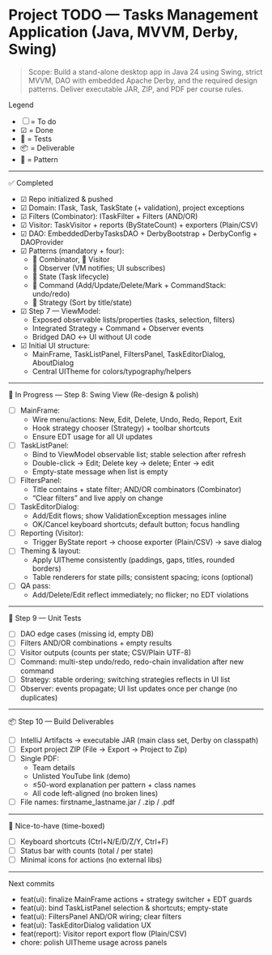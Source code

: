 # Project TODO — Tasks Management Application (Java, MVVM, Derby, Swing)

> Scope: Build a stand-alone desktop app in Java 24 using Swing, strict MVVM, DAO with embedded Apache Derby, and the required design patterns.
> Deliver executable JAR, ZIP, and PDF per course rules.

Legend
- ☐ = To do
- ☑ = Done
- 🧪 = Tests
- 📦 = Deliverable
- 🧩 = Pattern

---

✅ Completed
- ☑ Repo initialized & pushed
- ☑ Domain: ITask, Task, TaskState (+ validation), project exceptions
- ☑ Filters (Combinator): ITaskFilter + Filters (AND/OR)
- ☑ Visitor: TaskVisitor + reports (ByStateCount) + exporters (Plain/CSV)
- ☑ DAO: EmbeddedDerbyTasksDAO + DerbyBootstrap + DerbyConfig + DAOProvider
- ☑ Patterns (mandatory + four):
    - 🧩 Combinator, 🧩 Visitor
    - 🧩 Observer (VM notifies; UI subscribes)
    - 🧩 State (Task lifecycle)
    - 🧩 Command (Add/Update/Delete/Mark + CommandStack: undo/redo)
    - 🧩 Strategy (Sort by title/state)
- ☑ Step 7 — ViewModel:
    - Exposed observable lists/properties (tasks, selection, filters)
    - Integrated Strategy + Command + Observer events
    - Bridged DAO ↔ UI without UI code
- ☑ Initial UI structure:
    - MainFrame, TaskListPanel, FiltersPanel, TaskEditorDialog, AboutDialog
    - Central UITheme for colors/typography/helpers

---

🚧 In Progress — Step 8: Swing View (Re-design & polish)
- ☐ MainFrame:
    - Wire menu/actions: New, Edit, Delete, Undo, Redo, Report, Exit
    - Hook strategy chooser (Strategy) + toolbar shortcuts
    - Ensure EDT usage for all UI updates
- ☐ TaskListPanel:
    - Bind to ViewModel observable list; stable selection after refresh
    - Double-click → Edit; Delete key → delete; Enter → edit
    - Empty-state message when list is empty
- ☐ FiltersPanel:
    - Title contains + state filter; AND/OR combinators (Combinator)
    - “Clear filters” and live apply on change
- ☐ TaskEditorDialog:
    - Add/Edit flows; show ValidationException messages inline
    - OK/Cancel keyboard shortcuts; default button; focus handling
- ☐ Reporting (Visitor):
    - Trigger ByState report → choose exporter (Plain/CSV) → save dialog
- ☐ Theming & layout:
    - Apply UITheme consistently (paddings, gaps, titles, rounded borders)
    - Table renderers for state pills; consistent spacing; icons (optional)
- ☐ QA pass:
    - Add/Delete/Edit reflect immediately; no flicker; no EDT violations

---

🧪 Step 9 — Unit Tests
- ☐ DAO edge cases (missing id, empty DB)
- ☐ Filters AND/OR combinations + empty results
- ☐ Visitor outputs (counts per state; CSV/Plain UTF-8)
- ☐ Command: multi-step undo/redo, redo-chain invalidation after new command
- ☐ Strategy: stable ordering; switching strategies reflects in UI list
- ☐ Observer: events propagate; UI list updates once per change (no duplicates)

---

📦 Step 10 — Build Deliverables
- ☐ IntelliJ Artifacts → executable JAR (main class set, Derby on classpath)
- ☐ Export project ZIP (File → Export → Project to Zip)
- ☐ Single PDF:
    - Team details
    - Unlisted YouTube link (demo)
    - ≤50-word explanation per pattern + class names
    - All code left-aligned (no broken lines)
- ☐ File names: firstname_lastname.jar / .zip / .pdf

---

🔖 Nice-to-have (time-boxed)
- ☐ Keyboard shortcuts (Ctrl+N/E/D/Z/Y, Ctrl+F)
- ☐ Status bar with counts (total / per state)
- ☐ Minimal icons for actions (no external libs)

---

Next commits
- feat(ui): finalize MainFrame actions + strategy switcher + EDT guards
- feat(ui): bind TaskListPanel selection & shortcuts; empty-state
- feat(ui): FiltersPanel AND/OR wiring; clear filters
- feat(ui): TaskEditorDialog validation UX
- feat(report): Visitor report export flow (Plain/CSV)
- chore: polish UITheme usage across panels

